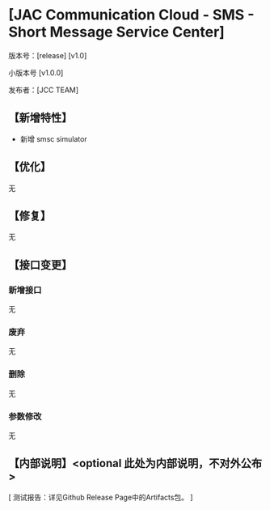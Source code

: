# [JAC Communication Cloud - SMS - Short Message Service Center]

版本号：[release] [v1.0]

小版本号  [v1.0.0]

发布者：[JCC TEAM]

## 【新增特性】
- 新增 smsc simulator

## 【优化】
无

## 【修复】
无


## 【接口变更】
### 新增接口
无

### 废弃
无

### 删除
无

### 参数修改
无

## 【内部说明】<optional 此处为内部说明，不对外公布>
[ 测试报告：详见Github Release Page中的Artifacts包。 ]